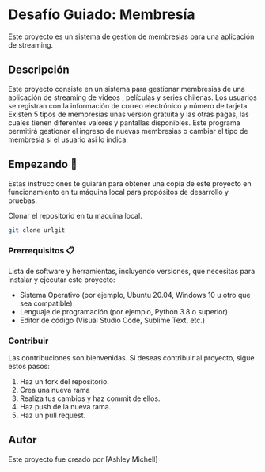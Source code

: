 # Desafío Guiado: Membresía

Este proyecto es un sistema de gestion de membresias para una aplicación de streaming.

## Descripción

Este proyecto consiste en un sistema para gestionar membresias de una aplicación de streaming de videos , películas y series chilenas. Los usuarios se registran con la información de correo electrónico y número de tarjeta. Existen 5 tipos de membresias unas version gratuita y las otras pagas, las cuales tienen diferentes valores y pantallas disponibles. Este programa permitirá gestionar el ingreso de nuevas membresias o cambiar el tipo de membresia si el usuario asi lo indica.

## Empezando 🚀

Estas instrucciones te guiarán para obtener una copia de este proyecto en funcionamiento en tu máquina local para propósitos de desarrollo y pruebas.

Clonar el repositorio en tu maquina local.

```bash
git clone urlgit
```

### Prerrequisitos 📋

Lista de software y herramientas, incluyendo versiones, que necesitas para instalar y ejecutar este proyecto:

- Sistema Operativo (por ejemplo, Ubuntu 20.04, Windows 10 u otro que sea compatible)
- Lenguaje de programación (por ejemplo, Python 3.8 o superior)
- Editor de código (Visual Studio Code, Sublime Text, etc.)

### Contribuir

Las contribuciones son bienvenidas. Si deseas contribuir al proyecto, sigue estos pasos:

1. Haz un fork del repositorio.
2. Crea una nueva rama
3. Realiza tus cambios y haz commit de ellos.
4. Haz push de la nueva rama.
5. Haz un pull request.

## Autor

Este proyecto fue creado por [Ashley Michell]
